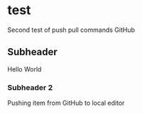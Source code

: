 # test

Second test of push pull commands GitHub

##  Subheader

Hello World

### Subheader 2

Pushing item from GitHub to local editor
